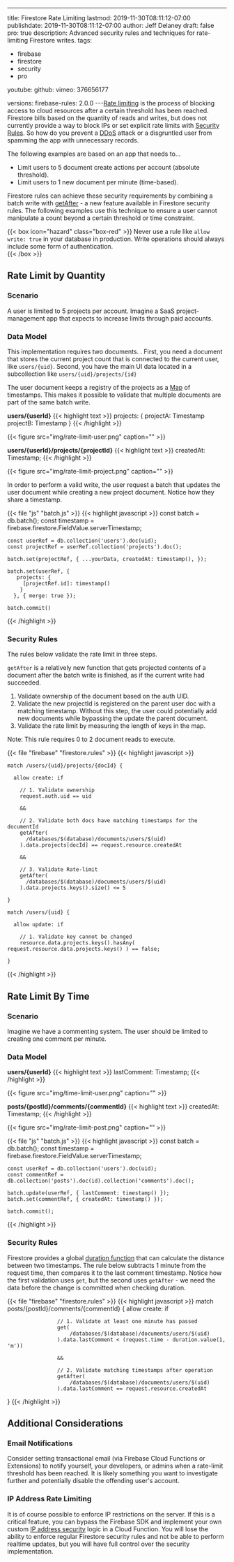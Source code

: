 ---
title: Firestore Rate Limiting
lastmod: 2019-11-30T08:11:12-07:00
publishdate: 2019-11-30T08:11:12-07:00
author: Jeff Delaney
draft: false
pro: true
description:
  Advanced security rules and techniques for rate-limiting Firestore writes.
tags:
  - firebase
  - firestore
  - security
  - pro

youtube:
github:
vimeo: 376656177

versions:
  firebase-rules: 2.0.0
---[Rate limiting](https://github.com/firebase/firebase-js-sdk/issues/647) is
the process of blocking access to cloud resources after a certain threshold has
been reached. Firestore bills based on the quantity of reads and writes, but
does not currently provide a way to block IPs or set explicit rate limits with
[Security Rules](https://fireship.io/snippets/firestore-rules-recipes/). So how
do you prevent a
[DDoS](https://www.cloudflare.com/learning/ddos/what-is-a-ddos-attack/) attack
or a disgruntled user from spamming the app with unnecessary records.

The following examples are based on an app that needs to...

- Limit users to 5 document create actions per account (absolute threshold).
- Limit users to 1 new document per minute (time-based).

Firestore rules can achieve these security requirements by combining a batch
write with
[getAfter](https://firebase.google.com/docs/reference/rules/rules.firestore.html#.getAfter) -
a new feature available in Firestore security rules. The following examples use
this technique to ensure a user cannot manipulate a count beyond a certain
threshold or time constraint.

{{< box icon="hazard" class="box-red" >}} Never use a rule like
`allow write: true` in your database in production. Write operations should
always include some form of authentication.  
{{< /box >}}

## Rate Limit by Quantity

### Scenario

A user is limited to 5 projects per account. Imagine a SaaS project-management
app that expects to increase limits through paid accounts.

### Data Model

This implementation requires two documents. . First, you need a document that
stores the current project count that is connected to the current user, like
`users/{uid}`. Second, you have the main UI data located in a subcollection like
`users/{uid}/projects/{id}`

The user document keeps a registry of the projects as a
[Map](https://firebase.google.com/docs/reference/rules/rules.Map) of timestamps.
This makes it possible to validate that multiple documents are part of the same
batch write.

**users/{userId}** {{< highlight text >}} projects: { projectA: Timestamp
projectB: Timestamp } {{< /highlight >}}

{{< figure src="img/rate-limit-user.png" caption="" >}}

**users/{userId}/projects/{projectId}** {{< highlight text >}} createdAt:
Timestamp; {{< /highlight >}}

{{< figure src="img/rate-limit-project.png" caption="" >}}

In order to perform a valid write, the user request a batch that updates the
user document while creating a new project document. Notice how they share a
timestamp.

{{< file "js" "batch.js" >}} {{< highlight javascript >}} const batch =
db.batch(); const timestamp = firebase.firestore.FieldValue.serverTimestamp;

    const userRef = db.collection('users').doc(uid);
    const projectRef = userRef.collection('projects').doc();

    batch.set(projectRef, { ...yourData, createdAt: timestamp(), });

    batch.set(userRef, {
       projects: {
         [projectRef.id]: timestamp()
        }
      }, { merge: true });

    batch.commit()

{{< /highlight >}}

### Security Rules

The rules below validate the rate limit in three steps.

`getAfter` is a relatively new function that gets projected contents of a
document after the batch write is finished, as if the current write had
succeeded.

1. Validate ownership of the document based on the auth UID.
2. Validate the new projectId is registered on the parent user doc with a
   matching timestamp. Without this step, the user could potentially add new
   documents while bypassing the update the parent document.
3. Validate the rate limit by measuring the length of keys in the map.

Note: This rule requires 0 to 2 document reads to execute.

{{< file "firebase" "firestore.rules" >}} {{< highlight javascript >}}

    match /users/{uid}/projects/{docId} {

      allow create: if

        // 1. Validate ownership
        request.auth.uid == uid

        &&

        // 2. Validate both docs have matching timestamps for the documentId
        getAfter(
          /databases/$(database)/documents/users/$(uid)
        ).data.projects[docId] == request.resource.createdAt

        &&

        // 3. Validate Rate-limit
        getAfter(
          /databases/$(database)/documents/users/$(uid)
        ).data.projects.keys().size() <= 5

    }

    match /users/{uid} {

      allow update: if

        // 1. Validate key cannot be changed
        resource.data.projects.keys().hasAny( request.resource.data.projects.keys() ) == false;

    }

{{< /highlight >}}

## Rate Limit By Time

### Scenario

Imagine we have a commenting system. The user should be limited to creating one
comment per minute.

### Data Model

**users/{userId}** {{< highlight text >}} lastComment: Timestamp;
{{< /highlight >}}

{{< figure src="img/time-limit-user.png" caption="" >}}

**posts/{postId}/comments/{commentId}** {{< highlight text >}} createdAt:
Timestamp; {{< /highlight >}}

{{< figure src="img/rate-limit-post.png" caption="" >}}

{{< file "js" "batch.js" >}} {{< highlight javascript >}} const batch =
db.batch(); const timestamp = firebase.firestore.FieldValue.serverTimestamp;

    const userRef = db.collection('users').doc(uid);
    const commentRef = db.collection('posts').doc(id).collection('comments').doc();

    batch.update(userRef, { lastComment: timestamp() });
    batch.set(commentRef, { createdAt: timestamp() });

    batch.commit();

{{< /highlight >}}

### Security Rules

Firestore provides a global
[duration function](https://firebase.google.com/docs/reference/rules/rules.duration_)
that can calculate the distance between two timestamps. The rule below subtracts
1 minute from the request time, then compares it to the last comment timestamp.
Notice how the first validation uses `get`, but the second uses `getAfter` - we
need the data before the change is committed when checking duration.

{{< file "firebase" "firestore.rules" >}} {{< highlight javascript >}} match
posts/{postId}/comments/{commentId} { allow create: if

                    // 1. Validate at least one minute has passed
                    get(
                        /databases/$(database)/documents/users/$(uid)
                    ).data.lastComment < (request.time - duration.value(1, 'm'))

                    &&

                    // 2. Validate matching timestamps after operation
                    getAfter(
                        /databases/$(database)/documents/users/$(uid)
                    ).data.lastComment == request.resource.createdAt

} {{< /highlight >}}

## Additional Considerations

### Email Notifications

Consider setting transactional email (via Firebase Cloud Functions or
Extensions) to notify yourself, your developers, or admins when a rate-limit
threshold has been reached. It is likely something you want to investigate
further and potentially disable the offending user's account.

### IP Address Rate Limiting

It is of course possible to enforce IP restrictions on the server. If this is a
critical feature, you can bypass the Firebase SDK and implement your own custom
[IP address security](https://firebase.google.com/docs/auth/admin/manage-sessions#advanced_security_enforce_ip_address_restrictions)
logic in a Cloud Function. You will lose the ability to enforce regular
Firestore security rules and not be able to perform realtime updates, but you
will have full control over the security implementation.
